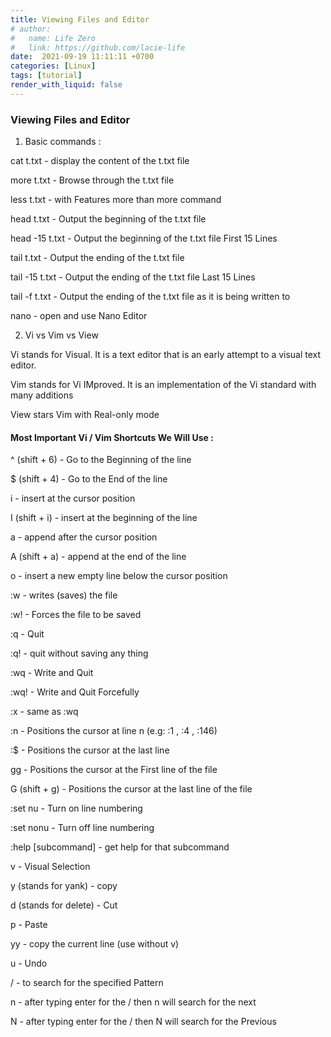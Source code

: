 ```yaml
---
title: Viewing Files and Editor
# author:
#   name: Life Zero
#   link: https://github.com/lacie-life
date:  2021-09-19 11:11:11 +0700
categories: [Linux]
tags: [tutorial]
render_with_liquid: false
---
```


### Viewing Files and Editor

1. Basic commands :

cat t.txt - display the content of the t.txt file

more t.txt - Browse through the t.txt file

less t.txt - with Features more than more command

head t.txt - Output the beginning of the t.txt file

head -15 t.txt - Output the beginning of the t.txt file First 15 Lines

tail t.txt - Output the ending of the t.txt file

tail -15 t.txt - Output the ending of the t.txt file Last 15 Lines

tail -f t.txt - Output the ending of the t.txt file as it is being written to

nano - open and use Nano Editor

2. Vi vs Vim vs View

Vi stands for Visual. It is a text editor that is an early attempt to a visual text editor.

Vim stands for Vi IMproved. It is an implementation of the Vi standard with many additions

View stars Vim with Real-only mode

#### Most Important Vi / Vim Shortcuts We Will Use :

^ (shift + 6) - Go to the Beginning of the line

$ (shift + 4) - Go to the End of the line

i - insert at the cursor position

I (shift + i) - insert at the beginning of the line

a - append after the cursor position

A (shift + a) - append at the end of the line

o - insert a new empty line below the cursor position

:w - writes (saves) the file

:w! - Forces the file to be saved

:q - Quit

:q! - quit without saving any thing

:wq - Write and Quit

:wq! - Write and Quit Forcefully

:x - same as :wq

:n - Positions the cursor at line n (e.g: :1 , :4 , :146)

:$ - Positions the cursor at the last line

gg - Positions the cursor at the First line of the file

G (shift + g) - Positions the cursor at the last line of the file

:set nu - Turn on line numbering

:set nonu - Turn off line numbering

:help [subcommand] - get help for that subcommand

v - Visual Selection

y (stands for yank) - copy

d (stands for delete) - Cut

p - Paste

yy - copy the current line (use without v)

u - Undo

/<Pattern> - to search for the specified Pattern

n - after typing enter for the /<Pattern> then n will search for the next

N - after typing enter for the /<Pattern> then N will search for the Previous
